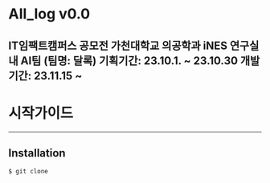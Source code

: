 # AIl_log v0.0
IT임팩트캠퍼스 공모전
가천대학교 의공학과 iNES 연구실 내 AI팀 (팀명: 달록)
기획기간: 23.10.1. ~ 23.10.30
개발기간: 23.11.15 ~ 
---

# 시작가이드
---

## Installation
```
$ git clone 
